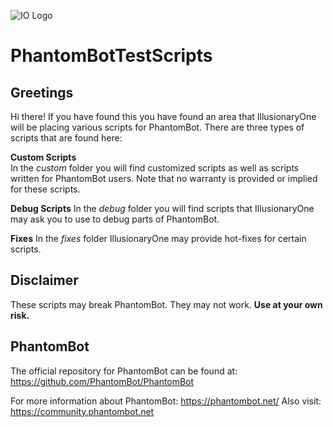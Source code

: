 ![IO Logo](https://avatars1.githubusercontent.com/u/12041043?v=3&s=96 "IO Logo") 
# PhantomBotTestScripts

## Greetings
Hi there! If you have found this you have found an area that IllusionaryOne will be placing various scripts for PhantomBot.  There are three types of scripts that are found here:    

**Custom Scripts**    
In the *custom* folder you will find customized scripts as well as scripts written for PhantomBot users.  Note that no warranty is provided or implied for these scripts.  

**Debug Scripts**
In the *debug* folder you will find scripts that IllusionaryOne may ask you to use to debug parts of PhantomBot.

**Fixes**
In the *fixes* folder IllusionaryOne may provide hot-fixes for certain scripts.

## Disclaimer
These scripts may break PhantomBot.  They may not work.  **Use at your own risk.**  

## PhantomBot
The official repository for PhantomBot can be found at: https://github.com/PhantomBot/PhantomBot

For more information about PhantomBot: https://phantombot.net/
Also visit: https://community.phantombot.net
